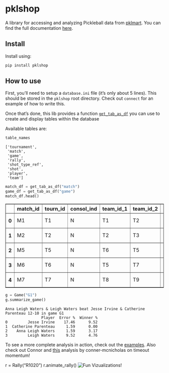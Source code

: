 pklshop
================

<!-- WARNING: THIS FILE WAS AUTOGENERATED! DO NOT EDIT! -->

A library for accessing and analyzing Pickleball data from
[pklmart](https://github.com/aspancake/pklmart). You can find the full
documentation [here](https://nolan-smyth.com/pklshop/).

## Install

Install using:

``` sh
pip install pklshop
```

## How to use

First, you’ll need to setup a `database.ini` file (it’s only about 5
lines). This should be stored in the `pklshop` root directory. Check out
`connect` for an example of how to write this.

Once that’s done, this lib provides a function
[`get_tab_as_df`](https://NolanSmyth.github.io/pklshop/data.html#get_tab_as_df)
you can use to create and display tables within the database

Available tables are:

``` python
table_names
```

    ['tournament',
     'match',
     'game',
     'rally',
     'shot_type_ref',
     'shot',
     'player',
     'team']

``` python
match_df = get_tab_as_df("match")
game_df = get_tab_as_df("game")
match_df.head()
```

<div>
<style scoped>
    .dataframe tbody tr th:only-of-type {
        vertical-align: middle;
    }

    .dataframe tbody tr th {
        vertical-align: top;
    }

    .dataframe thead th {
        text-align: right;
    }
</style>
<table border="1" class="dataframe">
  <thead>
    <tr style="text-align: right;">
      <th></th>
      <th>match_id</th>
      <th>tourn_id</th>
      <th>consol_ind</th>
      <th>team_id_1</th>
      <th>team_id_2</th>
      <th>maint_dtm</th>
      <th>maint_app</th>
      <th>create_dtm</th>
      <th>create_app</th>
    </tr>
  </thead>
  <tbody>
    <tr>
      <th>0</th>
      <td>M1</td>
      <td>T1</td>
      <td>N</td>
      <td>T1</td>
      <td>T2</td>
      <td>2022-04-09 03:19:33.840951+00:00</td>
      <td>postgres</td>
      <td>2022-04-09 03:19:33.840951+00:00</td>
      <td>postgres</td>
    </tr>
    <tr>
      <th>1</th>
      <td>M2</td>
      <td>T2</td>
      <td>N</td>
      <td>T2</td>
      <td>T3</td>
      <td>2022-05-26 00:45:11.301752+00:00</td>
      <td>postgres</td>
      <td>2022-05-26 00:45:11.301752+00:00</td>
      <td>postgres</td>
    </tr>
    <tr>
      <th>2</th>
      <td>M5</td>
      <td>T5</td>
      <td>N</td>
      <td>T6</td>
      <td>T5</td>
      <td>2022-06-28 00:40:22.948360+00:00</td>
      <td>postgres</td>
      <td>2022-06-28 00:40:22.948360+00:00</td>
      <td>postgres</td>
    </tr>
    <tr>
      <th>3</th>
      <td>M6</td>
      <td>T6</td>
      <td>N</td>
      <td>T5</td>
      <td>T7</td>
      <td>2022-07-07 23:01:45.921540+00:00</td>
      <td>postgres</td>
      <td>2022-07-07 23:01:45.921540+00:00</td>
      <td>postgres</td>
    </tr>
    <tr>
      <th>4</th>
      <td>M7</td>
      <td>T7</td>
      <td>N</td>
      <td>T8</td>
      <td>T9</td>
      <td>2022-07-11 02:40:50.597016+00:00</td>
      <td>postgres</td>
      <td>2022-07-11 02:40:50.597016+00:00</td>
      <td>postgres</td>
    </tr>
  </tbody>
</table>
</div>

``` python
g = Game("G1")
g.summarize_game()
```

    Anna Leigh Waters & Leigh Waters beat Jesse Irvine & Catherine Parenteau 12-10 in game G1
                    Player  Error %  Winner %
    0         Jesse Irvine    17.46      9.52
    1  Catherine Parenteau     1.59      0.00
    2    Anna Leigh Waters     1.59      3.17
    3         Leigh Waters     9.52      4.76

To see a more complete analysis in action, check out the
[examples](https://github.com/NolanSmyth/pklshop/tree/main/examples).
Also check out Connor and
[this](https://github.com/conner-mcnicholas/pickleball_analysis/)
analysis by conner-mcnicholas on timeout momentum!

r = Rally(“R1020”) r.animate_rally() ![Fun
Vizualizations!](figures/rally.gif)
